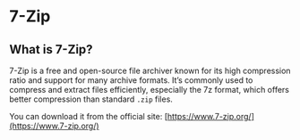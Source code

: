 # 7-Zip

## What is 7-Zip?

7-Zip is a free and open-source file archiver known for its high compression ratio and support for many archive formats. It’s commonly used to compress and extract files efficiently, especially the 7z format, which offers better compression than standard `.zip` files.

You can download it from the official site: [https://www.7-zip.org/](https://www.7-zip.org/)